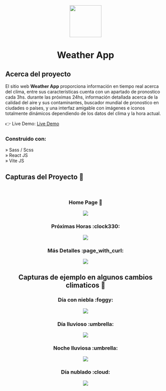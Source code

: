 <div align='center'>
 <img style="width:100px" src='https://github.com/BlandroDev/Weather-App/assets/129313001/4f75f9b0-922f-4e26-9359-392413fed355'/>
  <h1>Weather App</h1>
</div>

<h2>Acerca del proyecto</h2>

<p>
  El sitio web <b>Weather App</b> proporciona información en tiempo real acerca del clima, 
  entre sus características cuenta con un apartado de pronostico cada 3hs. durante las próximas 24hs,
  información detallada acerca de la calidad del aire y sus contaminantes, 
  buscador mundial de pronostico en ciudades o países, y una interfaz amigable
  con imágenes e iconos totalmente dinámicos dependiendo de los datos del clima y la hora actual.
</p>


👉 Live Demo: <a href='https://weather-app-lemon-ten.vercel.app/'>Live Demo</a>

<h3>Construido con:</h3>

» Sass / Scss <br>
» React JS <br>
» Vite JS

<h2>Capturas del Proyecto 📸</h2>
<br>
<h3 align='center'>Home Page 🏡</h3>

<div align='center'>
<img src='https://github.com/BlandroDev/Weather-App/assets/129313001/4b84d1a2-e252-4042-82bc-b03c882a054f'/>
  <h3>Próximas Horas :clock330:</h3>
<img src='https://github.com/BlandroDev/Weather-App/assets/129313001/813778db-df4b-4239-836a-408b10287c2a'/>
  <h3>Más Detalles :page_with_curl:</h3>
<img src='https://github.com/BlandroDev/Weather-App/assets/129313001/2a397022-ff03-44ac-9548-f648af19318e'/>
  
 <h2>Capturas de ejemplo en algunos cambios climaticos 📸</h2>
  <h3>Día con niebla :foggy:</h3>
  <img src='https://github.com/BlandroDev/Weather-App/assets/129313001/94b94f74-b757-4abc-b33c-8e4a661712cb'/>
  <h3>Día lluvioso :umbrella:</h3>
  <img src='https://github.com/BlandroDev/Weather-App/assets/129313001/4d3cc846-5785-473c-b02c-355614c66908'/>
  <h3>Noche lluviosa :umbrella:</h3>
  <img src='https://github.com/BlandroDev/Weather-App/assets/129313001/4ea985f0-75b3-46d8-af5c-0381fd33cbda'/>
  <h3>Día nublado :cloud:</h3>
  <img src='https://github.com/BlandroDev/Weather-App/assets/129313001/93e58aca-34ea-4176-97c3-0489c0b1dca0'/>
</div>
